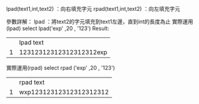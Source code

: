 lpad(text1,int,text2)		：向右填充字元
rpad(text1,int,text2)		：向左填充字元


參數詳解：
lpad	：將text2的字元填充到text1左邊，直到int的長度為止
實際運用(lpad)
select lpad('exp' ,20 , '123')
Result:
<table>
<tr>
  <td></td>
  <td>lpad text</td>
</tr>
<tr>
  <td>1</td>
  <td>12312312312312312312exp</td>
</tr>
</table>


實際運用(rpad)
select rpad ('exp' ,20 , '123')
<table>
<tr>
  <td></td>
  <td>rpad text</td>
</tr>
<tr>
  <td>1</td>
  <td>wxp12312312312312312312</td>
</tr>
</table>
